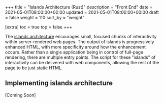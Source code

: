 +++
title = "Islands Architecture (Rust)"
description = "Front End"
date = 2021-05-01T08:00:00+00:00
updated = 2021-05-01T08:00:00+00:00
draft = false
weight = 110
sort_by = "weight"


[extra]
toc = true
top = false
+++

The [islands architecture](https://www.patterns.dev/posts/islands-architecture) encourages small, focused chunks of interactivity within server-rendered web pages. The output of islands is progressively enhanced HTML, with more specificity around how the enhancement occurs. Rather than a single application being in control of full-page rendering, there are multiple entry points. The script for these "islands" of interactivity can be delivered with web components, allowing the rest of the page to be just static HTML.

## Implementing islands architecture


[Coming Soon]


